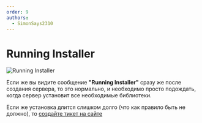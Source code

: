 ```yaml
---
order: 9
authors:
  - SimonSays2310
---
```

# Running Installer

![Running Installer](/host/running-installer.png)

Если же вы видите сообщение **"Running Installer"** сразу же после создания сервера, то это нормально, и необходимо просто подождать, когда сервер установит все необходимые библиотеки.

Если же установка длится слишком долго (что как правило быть не должно), то [создайте тикет на сайте](https://play2go.cloud/me/support)
